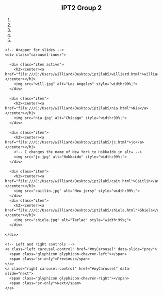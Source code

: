 <!DOCTYPE html>
<html lang="en">
<head>
  <title>main page</title>
  <meta charset="utf-8">
  <meta name="viewport" content="width=device-width, initial-scale=1">
  <link rel="stylesheet" href="https://maxcdn.bootstrapcdn.com/bootstrap/3.4.1/css/bootstrap.min.css">
  <script src="https://ajax.googleapis.com/ajax/libs/jquery/3.5.1/jquery.min.js"></script>
  <script src="https://maxcdn.bootstrapcdn.com/bootstrap/3.4.1/js/bootstrap.min.js"></script>
</head>

<body>
    
   

<div class="container">
  <center><h2>IPT2 Group 2 </h2> </center>
  
  <div id="myCarousel" class="carousel slide" data-ride="carousel">
    <!-- Indicators -->
    <ol class="carousel-indicators">
      <li data-target="#myCarousel" data-slide-to="0" class="active"></li>
      <li data-target="#myCarousel" data-slide-to="1"></li>
      <li data-target="#myCarousel" data-slide-to="2"></li>
      <li data-target="#myCarousel" data-slide-to="3"></li>
      <li data-target="#myCarousel" data-slide-to="4"></li>
    </ol>

    <!-- Wrapper for slides -->
    <div class="carousel-inner">
        
      <div class="item active">
        <h2><center><a href="file:///C:/Users/williard/Desktop/ipt2lab5/williard.html">williard</a></center></h2>
        <img src="will.jpg" alt="Los Angeles" style="width:99%;">
      </div>

      <div class="item">
        <h2><center><a href="file:///C:/Users/williard/Desktop/ipt2lab5/nia.html">Nia</a></center></h2>
        <img src="nia.jpg" alt="Chicago" style="width:99%;">
      </div>
    
      <div class="item">
        <h2><center><a href="file:///C:/Users/williard/Desktop/ipt2lab5/jc.html">jc</a></center></h2>
        <!-- I changes the name of New York to Hokkaido in alt= -->
        <img src="jc.jpg" alt="Hokkaido" style="width:99%;">
      </div>

      <div class="item">
        <h2><center><a href="file:///C:/Users/williard/Desktop/ipt2lab5/cait.html">Caitlin</a></center></h2>
        <img src="caitlin.jpg" alt="New jersy" style="width:99%;">
      </div>
      <div class="item">
        <h2><center><a href="file:///C:/Users/williard/Desktop/ipt2lab5/shiela.html">Shiela</a></center></h2>
        <img src="shiela.jpg" alt="Tarlac" style="width:99%;">
      </div>

    </div>

    <!-- Left and right controls -->
    <a class="left carousel-control" href="#myCarousel" data-slide="prev">
      <span class="glyphicon glyphicon-chevron-left"></span>
      <span class="sr-only">Previous</span>
    </a>
    <a class="right carousel-control" href="#myCarousel" data-slide="next">
      <span class="glyphicon glyphicon-chevron-right"></span>
      <span class="sr-only">Next</span>
    </a>
  </div>
</div>

</body>
</html>
